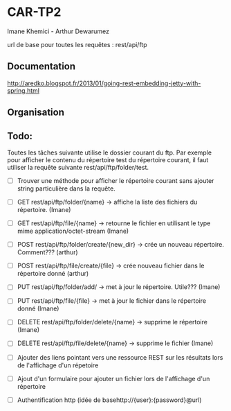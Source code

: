 CAR-TP2
=======
Imane Khemici - Arthur Dewarumez

url de base pour toutes les requêtes :
	rest/api/ftp

Documentation
-------------
http://aredko.blogspot.fr/2013/01/going-rest-embedding-jetty-with-spring.html

Organisation
------------


Todo:
-----
Toutes les tâches suivante utilise le dossier courant du ftp. Par exemple pour afficher le contenu du répertoire test du répertoire courant,
il faut utiliser la requête suivante rest/api/ftp/folder/test.

- [ ] Trouver une méthode pour afficher le répertoire courant sans ajouter string particulière dans la requête.
- [ ] GET rest/api/ftp/folder/{name} -> affiche la liste des fichiers du répertoire. (Imane)
- [ ] GET rest/api/ftp/file/{name} -> retourne le fichier en utilisant le type mime application/octet-stream (Imane)

- [ ] POST rest/api/ftp/folder/create/{new_dir} -> crée un nouveau répertoire. Comment??? (arthur)
- [ ] POST rest/api/ftp/file/create/{file} -> crée nouveau fichier dans le répertoire donné (arthur)

- [ ] PUT rest/api/ftp/folder/add/ -> met à jour le répertoire. Utile??? (Imane)
- [ ] PUT rest/api/ftp/file/{file} -> met à jour le fichier dans le répertoire donné (Imane)

- [ ] DELETE rest/api/ftp/folder/delete/{name} -> supprime le répertoire (Imane)
- [ ] DELETE rest/api/ftp/file/delete/{name} -> supprime le fichier (Imane)

- [ ] Ajouter des liens pointant vers une ressource REST sur les résultats lors de l'affichage d'un répetoire

- [ ] Ajout d'un formulaire pour ajouter un fichier lors de l'affichage d'un répertoire

- [ ] Authentification http (idée de basehttp://{user}:{password}@url)
